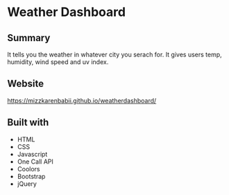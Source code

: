 # Weather Dashboard

## Summary 
It tells you the weather in whatever city you serach for. It gives users temp, humidity, wind speed and uv index. 

## Website 
 https://mizzkarenbabii.github.io/weatherdashboard/

## Built with
* HTML
* CSS 
* Javascript 
* One Call API 
* Coolors
* Bootstrap 
* jQuery